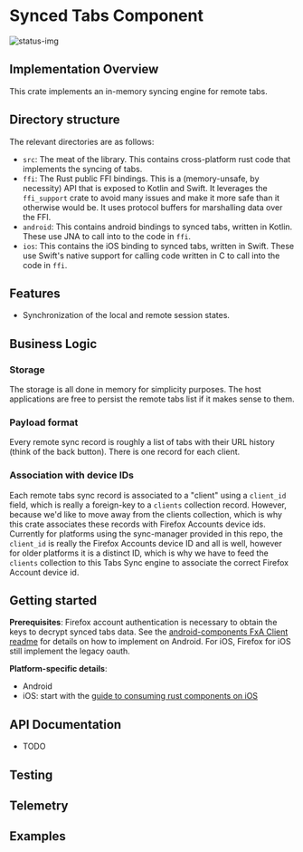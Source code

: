 # Synced Tabs Component

![status-img](https://img.shields.io/static/v1?label=not%20implemented&message=Firefox%20Preview,%20Desktop,%20iOS&color=darkred)

## Implementation Overview

This crate implements an in-memory syncing engine for remote tabs.

## Directory structure
The relevant directories are as follows:

- `src`: The meat of the library. This contains cross-platform rust code that
  implements the syncing of tabs.
- `ffi`: The Rust public FFI bindings. This is a (memory-unsafe, by necessity)
  API that is exposed to Kotlin and Swift. It leverages the `ffi_support` crate
  to avoid many issues and make it more safe than it otherwise would be.
  It uses protocol buffers for marshalling data over the FFI.
- `android`: This contains android bindings to synced tabs, written in Kotlin. These
  use JNA to call into to the code in `ffi`.
- `ios`: This contains the iOS binding to synced tabs, written in Swift. These use
  Swift's native support for calling code written in C to call into the code in
  `ffi`.

## Features
- Synchronization of the local and remote session states.

## Business Logic

### Storage

The storage is all done in memory for simplicity purposes. The host applications are free to persist the remote tabs list if it makes sense to them.

### Payload format

Every remote sync record is roughly a list of tabs with their URL history (think of the back button). There is one record for each client.

### Association with device IDs

Each remote tabs sync record is associated to a "client" using a `client_id` field, which is really a foreign-key to a `clients` collection record.
However, because we'd like to move away from the clients collection, which is why this crate associates these records with Firefox Accounts device ids.
Currently for platforms using the sync-manager provided in this repo, the `client_id` is really the Firefox Accounts device ID and all is well, however for older platforms it is a distinct ID, which is why we have to feed the `clients` collection to this Tabs Sync engine to associate the correct Firefox Account device id.

## Getting started

**Prerequisites**: Firefox account authentication is necessary to obtain the keys to decrypt synced tabs data.  See the [android-components FxA Client readme](https://github.com/mozilla-mobile/android-components/blob/master/components/service/firefox-accounts/README.md) for details on how to implement on Android.  For iOS, Firefox for iOS still implement the legacy oauth.

**Platform-specific details**:
- <TODO-ST> Android
- iOS: start with the [guide to consuming rust components on iOS](https://github.com/mozilla/application-services/blob/master/docs/howtos/consuming-rust-components-on-ios.md)

## API Documentation
- TODO

## Testing

<TODO-ST>

## Telemetry
<TODO-ST>

## Examples
<TODO-ST>
